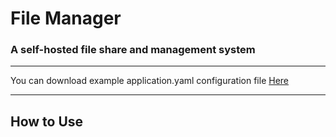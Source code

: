 # File Manager
### A self-hosted file share and management system
___

You can download example application.yaml configuration file [Here](./src/main/resources/example-application.yaml)

___
## How to Use
